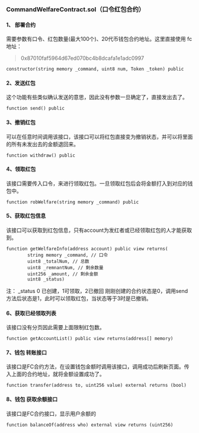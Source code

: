 
### CommandWelfareContract.sol（口令红包合约）
#### 1、 部署合约
需要参数有口令、红包数量(最大100个)、20代币钱包合约地址。这里直接使用 fc地址：
> 0x87010faf5964d67ed070bc4b8dcafa1e1adc0997
~~~
constructor(string memory _command, uint8 num, Token _token) public
~~~
#### 2、发送红包
这个功能有些类似确认发送的意思，因此没有参数一旦确定了，直接发出去了。
~~~
function send() public
~~~

#### 3、撤销红包
可以在任意时间调用该接口，该接口可以将红包直接变为撤销状态，并可以将里面的所有未发出去的金额退回来。
~~~
function withdraw() public
~~~
#### 4、领取红包
该接口需要传入口令，来进行领取红包。一旦领取红包后会将金额打入到对应的钱包中。
~~~
function robWelfare(string memory _command) public
~~~

#### 5、获取红包信息
该接口可以获取到红包信息，只有account为发红者或已经领取红包的人才能获取到。
~~~
function getWelfareInfo(address account) public view returns(
        string memory _command, // 口令
        uint8 _totalNum, // 总数
        uint8 _remnantNum, // 剩余数量
        uint256 _amount, // 剩余金额
        uint8 _status)
~~~
注： _status 0 已创建，1可领取，2已撤回 刚刚创建的合约状态是0，调用send方法后状态是1，此时可以领取红包，当状态等于3时是已撤销。
#### 6、获取已经领取列表
该接口没有分页因此需要上面限制红包数。
~~~
function getAccountList() public view returns(address[] memory)
~~~
#### 7、钱包 转账接口
该接口是FC合约方法，在设置钱包金额时调用该接口，调用成功后刷新页面。传入上面的合约地址，就将金额设置成功了。
~~~
function transfer(address to, uint256 value) external returns (bool)
~~~
#### 8、钱包 获取余额接口
该接口是FC合约接口，显示用户余额的
~~~
function balanceOf(address who) external view returns (uint256)
~~~